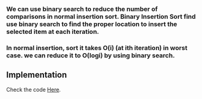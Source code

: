 ### We can use binary search to reduce the number of comparisons in normal insertion sort. Binary Insertion Sort find use binary search to find the proper location to insert the selected item at each iteration. 
### In normal insertion, sort it takes O(i) (at ith iteration) in worst case. we can reduce it to O(logi) by using binary search.

## Implementation

Check the code [Here]().
